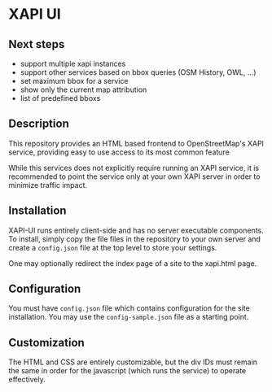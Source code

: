 XAPI UI
========

Next steps
-----------
- support multiple xapi instances
- support other services based on bbox queries (OSM History, OWL, ...)
- set maximum bbox for a service
- show only the current map attribution
- list of predefined bboxs

Description
-----------

This repository provides an HTML based frontend to OpenStreetMap's
XAPI service, providing easy to use access to its most common feature

While this services does not explicitly require running an XAPI
service, it is recommended to point the service only at your own XAPI
server in order to minimize traffic impact.

Installation
------------

XAPI-UI runs entirely client-side and has no server executable
components. To install, simply copy the file files in the repository
to your own server and create a `config.json` file at the top level to
store your settings.

One may optionally redirect the index page of a site to the xapi.html
page.

Configuration
-------------
You must have `config.json` file which contains configuration for the
site installation. You may use the `config-sample.json` file as a
starting point.

Customization
-------------

The HTML and CSS are entirely customizable, but the div IDs must
remain the same in order for the javascript (which runs the service)
to operate effectively.
